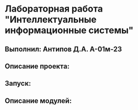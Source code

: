 # Лабораторная работа "Интеллектуальные информационные системы"
## Выполнил: Антипов Д.А. А-01м-23

## **Описание проекта:**

## **Запуск:**

## **Описание модулей:**